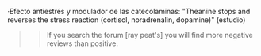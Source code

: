 ·Efecto antiestrés y modulador de las catecolaminas:
	"Theanine stops and reverses the stress reaction (cortisol, noradrenalin, dopamine)" (estudio)

>>If you search the forum [ray peat's] you will find more negative reviews than positive.

